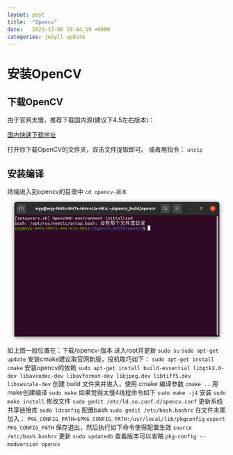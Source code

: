 ```yaml
---
layout: post
title:  "Opencv"
date:   2022-12-06 19:44:59 +0800
categories: jekyll update
---
```

<h1>安装OpenCV</h1>
<h2>下载OpenCV</h2>
由于官网太慢，推荐下载国内源(建议下4.5左右版本)：

[国内快速下载地址]

打开你下载OpenCV的文件夹，双击文件提取即可。
或者用指令：
`unzip`

## 安装编译
终端进入到opencv的目录中
`cd opencv-版本`
![进入opencv的目录](../_posts/cdopencv.png "cd_opencv")
如上图一般位置在：下载/opencv-版本
进入root并更新
`sudo su`
`sudo apt-get update`
安装cmake建议取官网新版，投机取巧如下：
`sudo apt-get install cmake`
安装opencv的依赖
`sudo apt-get install build-essential libgtk2.0-dev libavcodec-dev libavformat-dev libjpeg.dev libtiff5.dev libswscale-dev`
创建 build 文件夹并进入，使用 cmake 编译参数
`cmake ..`
用make创建编译
`sudo make`
如果觉得太慢4线程命令如下
`sudo make -j4` 
安装
`sudo make install`
修改文件
`sudo gedit /etc/ld.so.conf.d/opencv.conf`
 更新系统共享链接库
`sudo ldconfig`
配置bash
`sudo gedit /etc/bash.bashrc`
在文件末尾加入：
`PKG_CONFIG_PATH=$PKG_CONFIG_PATH:/usr/local/lib/pkgconfig`
`export PKG_CONFIG_PATH`
保存退出，然后执行如下命令使得配置生效
`source /etc/bash.bashrc`
更新
`sudo updatedb`
查看版本可以省略
`pkg-config --modversion opencv`

[国内快速下载地址]: https://www.raoyunsoft.com/wordpress/index.php/2020/03/09/opencvdownload/
